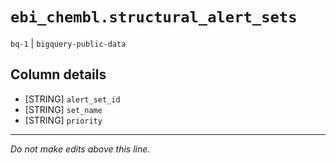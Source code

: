 # `ebi_chembl.structural_alert_sets`
`bq-1` | `bigquery-public-data`

## Column details
* [STRING]    `alert_set_id`
* [STRING]    `set_name`
* [STRING]    `priority`

-------------------------------------------------------------------------------
*Do not make edits above this line.*
